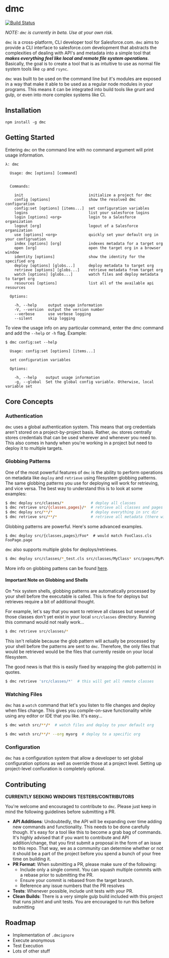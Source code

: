 dmc
===

[![Build Status](https://travis-ci.org/kevinohara80/dmc.svg?branch=master)](https://travis-ci.org/kevinohara80/dmc)

*NOTE: `dmc` is currently in beta. Use at your own risk.*

`dmc` is a cross-platform, CLI developer tool for Salesforce.com. `dmc` aims
to provide a CLI interface to salesforce.com development that abstracts the
complexities of dealing with API's and metadata into a simple tool that
**_makes everything feel like local and remote file system operations_**. Basically,
the goal is to create a tool that is as intuitive to use as normal file system
tools like `cp` and `rsync`.

`dmc` was built to be used on the command line but it's modules are exposed
in a way that make it able to be used as a regular node modules in your
programs. This means it can be integrated into build tools like grunt and
gulp, or even into more complex systems like CI.

## Installation

`npm install -g dmc`

## Getting Started

Entering `dmc` on the command line with no command argument will print
usage information.

```
λ: dmc

  Usage: dmc [options] [command]


  Commands:

    init                             initialize a project for dmc
    config [options]                 show the resolved dmc configuration
    config:set [options] [items...]  set configuration variables
    logins                           list your salesforce logins
    login [options] <org>            login to a Salesforce organization
    logout [org]                     logout of a Salesforce organization
    use [options] <org>              quickly set your default org in your configruation
    index [options] [org]            indexes metadata for a target org
    open [org]                       open the target org in a browser window
    identity [options]               show the identity for the specified org
    deploy [options] [globs...]      deploy metadata to target org
    retrieve [options] [globs...]    retrieve metadata from target org
    watch [options] [globs...]       watch files and deploy metadata to target org
    resources [options]              list all of the available api resources

  Options:

    -h, --help     output usage information
    -V, --version  output the version number
    --verbose      use verbose logging
    --silent       skip logging
```

To view the usage info on any particular command, enter the dmc
command and add the `--help` or `-h` flag. Example:

```
$ dmc config:set --help

  Usage: config:set [options] [items...]

  set configuration variables

  Options:

    -h, --help    output usage information
    -g, --global  Set the global config variable. Otherwise, local variable set
```

## Core Concepts

### Authentication

`dmc` uses a global authentication system. This means that org credentials
aren't stored on a project-by-project basis. Rather, `dmc` stores centrally
stores credentials that can be used wherever and whenever you need to. This
also comes in handy when you're working in a project but need to deploy it
to multiple targets.

### Globbing Patterns

One of the most powerful features of `dmc` is the ability to perform operations 
on metadata like `deploy` and `retrieve` using filesystem globbing patterns. 
The same globbing patterns you use for deploying will work for retrieving, 
and vice versa. The best way to understand this is to look at some examples:

```bash
$ dmc deploy src/classes/*            # deploy all classes
$ dmc retrieve src/{classes,pages}/*  # retrieve all classes and pages
$ dmc deploy src/**/*                 # deploy everything in src dir
$ dmc retrieve src/**/*               # retrieve all metadata (there will be a lot)
```

Globbing patterns are powerful. Here's some advanced examples.

```
$ dmc deploy src/{classes,pages}/Foo*  # would match FooClass.cls FooPage.page
```

`dmc` also supports multiple globs for deploys/retrieves.

```bash
$ dmc deploy src/classes/*_test.cls src/classes/MyClass* src/pages/MyPage*
```

More info on globbing pattens can be found [here](http://tldp.org/LDP/GNU-Linux-Tools-Summary/html/x11655.htm).

#### Important Note on Globbing and Shells

On \*nix system shells, globbing patterns are automatically processed by your
shell before the executable is called. This is fine for deploys but retrieves
require a bit of additional thought.

For example, let's say that you want to retrieve all classes but several of
those classes don't yet exist in your local `src/classes` directory. Running
this command would not really work...

```bash
$ dmc retrieve src/classes/*
```

This isn't reliable because the glob pattern will actually be processed by your
shell before the patterns are sent to `dmc`. Therefore, the only files that
would be retrieved would be the files that currently reside on your local
filesystem.

The good news is that this is easily fixed by wrapping the glob pattern(s) in
quotes.

```bash
$ dmc retrieve 'src/classes/*'  # this will get all remote classes
```

### Watching Files

`dmc` has a `watch` command that let's you listen to file changes and deploy
when files change. This gives you compile-on-save functionality while using
any editor or IDE that you like. It's easy...

```bash
$ dmc watch src/**/*  # watch files and deploy to your default org
```

```bash
$ dmc watch src/**/* --org myorg  # deploy to a specific org
```

### Configuration

`dmc` has a configuration system that allow a developer to set global
configuration options as well as override those at a project level.
Setting up project-level confiuration is completely optional.

## Contributing

**CURRENTLY SEEKING WINDOWS TESTERS/CONTRIBUTORS**

You're welcome and encouraged to contribute to `dmc`. Please just keep in
mind the following guidelines before submitting a PR.

* **API Additions**: Undoubtedly, the API will be expanding over time adding
new commands and functionality. This needs to be done carefully though. It's
easy for a tool like this to become a grab bag of commands. It's highly advised
that if you want to contribute and API addition/change, that you first submit
a proposal in the form of an issue to this repo. That way, we as a community
can determine whether or not it should be a part of the project before you
spend a bunch of your free time on building it.
* **PR Format**: When submitting a PR, please make sure of the following:
  * Include only a single commit. You can squash multiple commits with a rebase
  prior to submitting the PR.
  * Ensure your commit is rebased from the target branch.
  * Reference any issue numbers that the PR resolves
* **Tests**: Whenever possible, include unit tests with your PR.
* **Clean Builds**: There is a very simple gulp build included with this project
that runs jshint and unit tests. You are encouraged to run this before
submitting

## Roadmap

* Implementation of `.dmcignore`
* Execute anonymous
* Test Execution
* Lots of other stuff
